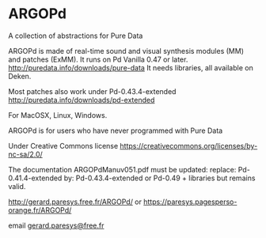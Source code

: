 # ARGOPd

A collection of abstractions for Pure Data

ARGOPd is made of real-time sound and visual synthesis modules (MM) and patches (ExMM).
It runs on Pd Vanilla 0.47 or later. 
http://puredata.info/downloads/pure-data
It needs libraries, all available on Deken.

Most patches also work under Pd-0.43.4-extended
http://puredata.info/downloads/pd-extended

For MacOSX, Linux, Windows.

ARGOPd is for users who have never programmed with Pure Data

Under Creative Commons license
https://creativecommons.org/licenses/by-nc-sa/2.0/

The documentation ARGOPdManuv051.pdf must be updated:
replace:
Pd-0.41.4-extended
by:
Pd-0.43.4-extended or Pd-0.49 + libraries
but remains valid.

http://gerard.paresys.free.fr/ARGOPd/
or
https://paresys.pagesperso-orange.fr/ARGOPd/

email gerard.paresys@free.fr
